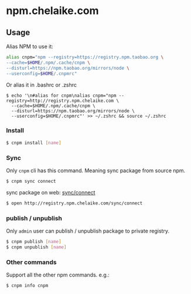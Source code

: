# npm.chelaike.com

## Usage

Alias NPM to use it:

```bash
alias cnpm="npm --registry=https://registry.npm.taobao.org \
--cache=$HOME/.npm/.cache/cnpm \
--disturl=https://npm.taobao.org/mirrors/node \
--userconfig=$HOME/.cnpmrc"
```

Or alias it in .bashrc or .zshrc

```
$ echo '\n#alias for cnpm\nalias cnpm="npm --registry=http://registry.npm.chelaike.com \
  --cache=$HOME/.npm/.cache/cnpm \
  --disturl=https://npm.taobao.org/mirrors/node \
  --userconfig=$HOME/.cnpmrc"' >> ~/.zshrc && source ~/.zshrc
```

### Install

```bash
$ cnpm install [name]
```

### Sync

Only `cnpm` cli has this command. Meaning sync package from source npm.

```bash
$ cnpm sync connect
```

sync package on web: [sync/connect](/sync/connect)

```bash
$ open http://registry.npm.chelaike.com/sync/connect
```

### publish / unpublish

Only `admin` user can publish / unpublish package to private registry.

```bash
$ cnpm publish [name]
$ cnpm unpublish [name]
```

### Other commands

Support all the other npm commands. e.g.:

```bash
$ cnpm info cnpm
```

